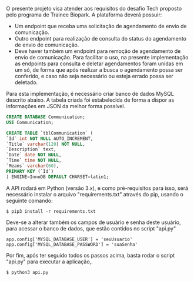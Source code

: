 O presente projeto visa atender aos requisitos do desafio Tech proposto pelo programa de Trainee Biopark.
A plataforma deverá possuir:
- Um endpoint que receba uma solicitação de agendamento de envio de comunicação.
- Outro endpoint para realização de consulta do status do agendamento de envio de comunicação.
- Deve haver também um endpoint para remoção de agendamento de envio de comunicação.
Para facilitar o uso, na presente implementação as endpoints para consulta e deletar agendamentos foram unidas em um só, de forma que após realizar a busca o agendamento possa ser conferido, e caso não seja necessário ou esteja errado possa ser deletado.

Para esta implementação, é necessário criar banco de dados MySQL descrito abaixo. A tabela criada foi estabelecida de forma a dispor as informações em JSON da melhor forma possível.
```sql
CREATE DATABASE Communication;
USE Communication;

CREATE TABLE `tblCommunication` (
`Id` int NOT NULL AUTO_INCREMENT,
`Title` varchar(120) NOT NULL,
`Description` text,
`Date` date NOT NULL,
`Time` time NOT NULL,
`Means` varchar(60),
PRIMARY KEY (`Id`)
) ENGINE=InnoDB DEFAULT CHARSET=latin1;
```
A API rodará em Python (versão 3.x), e como pré-requisitos para isso, será necessário instalar o arquivo "requirements.txt" através do pip, usando o seguinte comando:
```
$ pip3 install -r requirements.txt
```
Deve-se a alterar também os campos de usuário e senha deste usuário, para acessar o banco de dados, que estão contidos no script "api.py"
```
app.config['MYSQL_DATABASE_USER'] = 'seuUsuario'
app.config['MYSQL_DATABASE_PASSWORD'] = 'suaSenha'
```
Por fim, após ter seguido todos os passos acima, basta rodar o script "api.py" para executar a aplicação,.
```
$ python3 api.py
```
